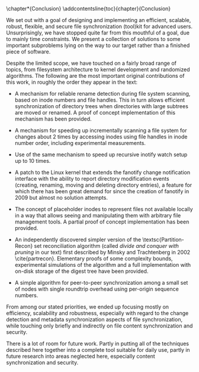 \chapter*{Conclusion}
\addcontentsline{toc}{chapter}{Conclusion}

We set out with a goal of designing and implementing an efficient, scalable, robust,
flexible, and secure file synchronization (tool)kit for advanced users. Unsurprisingly,
we have stopped quite far from this mouthful of a goal, due to mainly time constraints.
We present a collection of solutions to some important subproblems lying on the way
to our target rather than a finished piece of software.

Despite the limited scope, we have touched on a fairly broad range of topics, from
filesystem architecture to kernel development and randomized algorithms.
The following are the most important original contributions of this work, in roughly
the order they appear in the text:

  * A mechanism for reliable rename detection during file system scanning, based on
    inode numbers and file handles. This in turn allows efficient synchronization
    of directory trees when directories with large subtrees are moved or renamed.
    A proof of concept implementation of this mechanism has been provided.

  * A mechanism for speeding up incrementally scanning a file system for changes
    about 2 times by accessing inodes using file handles in inode number order,
    including experimental measurements.

  * Use of the same mechanism to speed up recursive inotify watch setup up to
    10 times.

  * A patch to the Linux kernel that extends the fanotify change notification interface
    with the ability to report directory modification events (creating, renaming, moving
    and deleting directory entries), a feature for which there has been great demand
    for since the creation of fanotify in 2009 but almost no solution attempts.

  * The concept of placeholder inodes to represent files not available locally in a way
    that allows seeing and manipulating them with arbitrary file management tools.
    A partial proof of concept implementation has been provided.

  * An independently discovered simpler version of the \textsc{Partition-Recon} set reconciliation
    algorithm (called *divide and conquer with pruning* in our text) first described by
    Minsky and Trachtenberg in 2002 \cite{partrecon}. Elementary proofs of some complexity
    bounds, experimental simulations of the algorithm and a full implementation with on-disk
    storage of the digest tree have been provided.

  * A simple algorithm for peer-to-peer synchronization among a small set of nodes
    with single roundtrip overhead using per-origin sequence numbers.

From among our stated priorities, we ended up focusing mostly on efficiency, scalability
and robustness, especially with regard to the change detection and metadata synchronization
aspects of file synchronization, while touching only briefly and indirectly on file content
synchronization and security.

There is a lot of room for future work. Partly in putting all of the techniques described
here together into a complete tool suitable for daily use, partly in future research into
areas neglected here, especially content synchronization and security.
